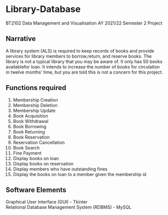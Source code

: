 # Library-Database
BT2102 Data Management and Visualisation AY 2021/22 Semester 2 Project

## Narrative
A library system (ALS) is required to keep records of books and provide services for library members to borrow,return, and reserve books. The library is not a typical library that you may be aware of. It only has 50 books availablefor loan. It intends to increase the number of books for circulation in twelve months’ time, but you are told this is not a concern for this project.

## Functions required
1. Membership Creation
2. Membership Deletion
3. Membership Update
4. Book Acquisition
5. Book Withdrawal
6. Book Borrowing
7. Book Returning
8. Book Reservation
9. Reservation Cancellation
10. Book Search
11. Fine Payment
12. Display books on loan
13. Display books on reservation
14. Display members who have outstanding fines
15. Display the books on loan to a member given the membership id

## Software Elements
Graphical User Interface (GUI) - Tkinter<br />
Relational Database Management System (RDBMS) - MySQL
